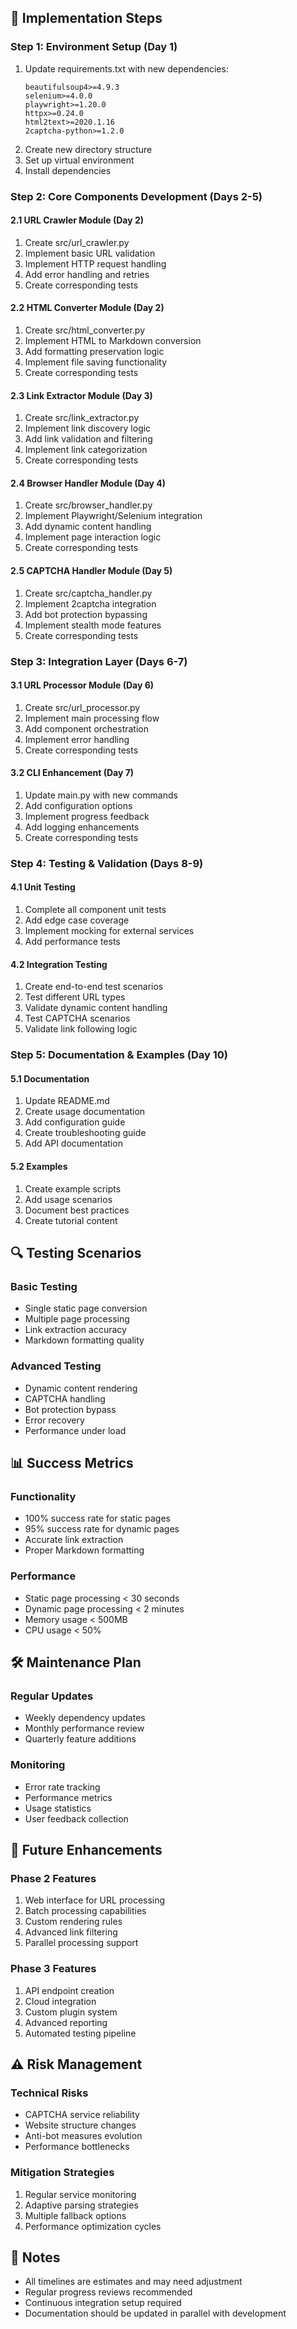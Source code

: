 
## 🎯 Implementation Steps

### Step 1: Environment Setup (Day 1)
1. Update requirements.txt with new dependencies:
   ```
   beautifulsoup4>=4.9.3
   selenium>=4.0.0
   playwright>=1.20.0
   httpx>=0.24.0
   html2text>=2020.1.16
   2captcha-python>=1.2.0
   ```
2. Create new directory structure
3. Set up virtual environment
4. Install dependencies

### Step 2: Core Components Development (Days 2-5)

#### 2.1 URL Crawler Module (Day 2)
1. Create src/url_crawler.py
2. Implement basic URL validation
3. Implement HTTP request handling
4. Add error handling and retries
5. Create corresponding tests

#### 2.2 HTML Converter Module (Day 2)
1. Create src/html_converter.py
2. Implement HTML to Markdown conversion
3. Add formatting preservation logic
4. Implement file saving functionality
5. Create corresponding tests

#### 2.3 Link Extractor Module (Day 3)
1. Create src/link_extractor.py
2. Implement link discovery logic
3. Add link validation and filtering
4. Implement link categorization
5. Create corresponding tests

#### 2.4 Browser Handler Module (Day 4)
1. Create src/browser_handler.py
2. Implement Playwright/Selenium integration
3. Add dynamic content handling
4. Implement page interaction logic
5. Create corresponding tests

#### 2.5 CAPTCHA Handler Module (Day 5)
1. Create src/captcha_handler.py
2. Implement 2captcha integration
3. Add bot protection bypassing
4. Implement stealth mode features
5. Create corresponding tests

### Step 3: Integration Layer (Days 6-7)

#### 3.1 URL Processor Module (Day 6)
1. Create src/url_processor.py
2. Implement main processing flow
3. Add component orchestration
4. Implement error handling
5. Create corresponding tests

#### 3.2 CLI Enhancement (Day 7)
1. Update main.py with new commands
2. Add configuration options
3. Implement progress feedback
4. Add logging enhancements
5. Create corresponding tests

### Step 4: Testing & Validation (Days 8-9)

#### 4.1 Unit Testing
1. Complete all component unit tests
2. Add edge case coverage
3. Implement mocking for external services
4. Add performance tests

#### 4.2 Integration Testing
1. Create end-to-end test scenarios
2. Test different URL types
3. Validate dynamic content handling
4. Test CAPTCHA scenarios
5. Validate link following logic

### Step 5: Documentation & Examples (Day 10)

#### 5.1 Documentation
1. Update README.md
2. Create usage documentation
3. Add configuration guide
4. Create troubleshooting guide
5. Add API documentation

#### 5.2 Examples
1. Create example scripts
2. Add usage scenarios
3. Document best practices
4. Create tutorial content

## 🔍 Testing Scenarios

### Basic Testing
- Single static page conversion
- Multiple page processing
- Link extraction accuracy
- Markdown formatting quality

### Advanced Testing
- Dynamic content rendering
- CAPTCHA handling
- Bot protection bypass
- Error recovery
- Performance under load

## 📊 Success Metrics

### Functionality
- 100% success rate for static pages
- 95% success rate for dynamic pages
- Accurate link extraction
- Proper Markdown formatting

### Performance
- Static page processing < 30 seconds
- Dynamic page processing < 2 minutes
- Memory usage < 500MB
- CPU usage < 50%

## 🛠 Maintenance Plan

### Regular Updates
- Weekly dependency updates
- Monthly performance review
- Quarterly feature additions

### Monitoring
- Error rate tracking
- Performance metrics
- Usage statistics
- User feedback collection

## 🚀 Future Enhancements

### Phase 2 Features
1. Web interface for URL processing
2. Batch processing capabilities
3. Custom rendering rules
4. Advanced link filtering
5. Parallel processing support

### Phase 3 Features
1. API endpoint creation
2. Cloud integration
3. Custom plugin system
4. Advanced reporting
5. Automated testing pipeline

## ⚠️ Risk Management

### Technical Risks
- CAPTCHA service reliability
- Website structure changes
- Anti-bot measures evolution
- Performance bottlenecks

### Mitigation Strategies
1. Regular service monitoring
2. Adaptive parsing strategies
3. Multiple fallback options
4. Performance optimization cycles

## 📝 Notes

- All timelines are estimates and may need adjustment
- Regular progress reviews recommended
- Continuous integration setup required
- Documentation should be updated in parallel with development